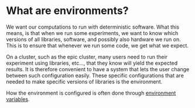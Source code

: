 # What are environments?

We want our computations to run with deterministic software.
What this means, is that when we run some experiments,
we want to know which versions of all libraries, software,
and possibly also hardware we run on. This is to ensure
that whenever we run some code, we get what we expect.

On a cluster, such as the epic cluster, many users need to run
their experiment using libraries, etc..., that they know
will yield the expected results. It is therefore convenient
to have a system that lets the user change between such
configuration easily. These specific configurations that are
needed to make specific versions of libraries is the environment.

How the environment is configured is often done through
[environment variables](https://encyclopedia2.thefreedictionary.com/Environment+(computer+science)).
